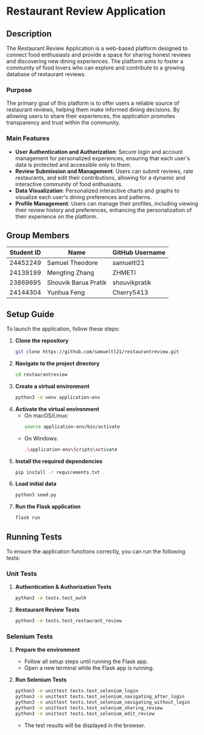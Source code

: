 # Restaurant Review Application

## Description

The Restaurant Review Application is a web-based platform designed to connect food enthusiasts and provide a space for sharing honest reviews and discovering new dining experiences. The platform aims to foster a community of food lovers who can explore and contribute to a growing database of restaurant reviews.

### Purpose

The primary goal of this platform is to offer users a reliable source of restaurant reviews, helping them make informed dining decisions. By allowing users to share their experiences, the application promotes transparency and trust within the community.

### Main Features

- **User Authentication and Authorization**: Secure login and account management for personalized experiences, ensuring that each user's data is protected and accessible only to them.
- **Review Submission and Management**: Users can submit reviews, rate restaurants, and edit their contributions, allowing for a dynamic and interactive community of food enthusiasts.
- **Data Visualization**: Personalized interactive charts and graphs to visualize each user's dining preferences and patterns.
- **Profile Management**: Users can manage their profiles, including viewing their review history and preferences, enhancing the personalization of their experience on the platform.

## Group Members

| Student ID   | Name                  | GitHub Username |
|----------|-----------------------|-----------------|
| 24452249 | Samuel Theodore       | samueltl21      |
| 24139199 | Mengting Zhang        | ZHMETI          |
| 23869695 | Shouvik Barua Pratik  | shouvikpratik   |
| 24144304 | Yunhua Feng           | Cherry5413      |

## Setup Guide

To launch the application, follow these steps:

1. **Clone the repository**
   ```bash
   git clone https://github.com/samueltl21/restaurantreview.git
   ```
2. **Navigate to the project directory**
   ```bash
   cd restaurantreview
   ```
3. **Create a virtual environment**
   ```bash
   python3 -m venv application-env
   ```
4. **Activate the virtual environment**
   - On macOS/Linux:
     ```bash
     source application-env/bin/activate
     ```
   - On Windows:
     ```bash
     .\application-env\Scripts\activate
     ```
5. **Install the required dependencies**
   ```bash
   pip install -r requirements.txt
   ```
6. **Load initial data**
   ```bash
   python3 seed.py
   ```
7. **Run the Flask application**
   ```bash
   flask run
   ```

## Running Tests

To ensure the application functions correctly, you can run the following tests:

### Unit Tests

1. **Authentication & Authorization Tests**
   ```bash
   python3 -m tests.test_auth
   ```
2. **Restaurant Review Tests**
   ```bash
   python3 -m tests.test_restaurant_review
   ```

### Selenium Tests

1. **Prepare the environment**
   - Follow all setup steps until running the Flask app.
   - Open a new terminal while the Flask app is running.

2. **Run Selenium Tests**
   ```bash
   python3 -m unittest tests.test_selenium_login
   python3 -m unittest tests.test_selenium_navigating_after_login
   python3 -m unittest tests.test_selenium_navigating_without_login
   python3 -m unittest tests.test_selenium_sharing_review
   python3 -m unittest tests.test_selenium_edit_review
   ```
   - The test results will be displayed in the browser.

